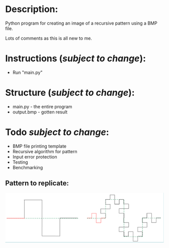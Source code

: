 # Description:
Python program for creating an image of a recursive pattern using a BMP file.

Lots of comments as this is all new to me.

# Instructions (***subject to change***):
* Run "main.py"

# Structure (***subject to change***):
* main.py - the entire program
* output.bmp - gotten result


# Todo ***subject to change***: 
* BMP file printing template
* Recursive algorithm for pattern
* Input error protection
* Testing
* Benchmarking

## Pattern to replicate:
![pattern](pattern.png "pattern")